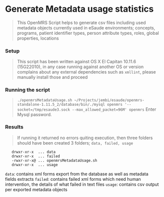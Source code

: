 # Generate Metadata usage statistics
> This OpenMRS Script helps to generate csv files including used metadata objects currently used in eSaude environments; concepts, programs, patient identifier types, person attribute types, roles, global properties, locations


### Setup
> This script has been written against OS X El Capitan 10.11.6 (15G22010), in any case running against another OS or version complains about any external dependencies such as `xmllint`, please manually install those and proceed

### Running the script
>  `./openmrsMetadataUsage.sh ~/Projects/jembi/esaude/openmrs-standalone-1.11.5_2/database/bin/./mysql openmrs '--socket=/tmp/esaude3.sock --max_allowed_packet=96M' openmrs`
Enter Mysql password.

### Results
> If running it returned no errors quiting execution, then three folders should have been created 3 folders; `data, failed, usage`
```
   drwxr-xr-x  ... data
   drwxr-xr-x  ... failed
   -rwxr-xr-x@ ... openmrsMetadataUsage.sh
   drwxr-xr-x  ... usage
   ```
   `data`: contains xml forms export from the database as well as metadata fields extracts
   `failed`: contains failed xml forms which need human intervention, the details of what failed in text files
   `usage`: contains csv output per exported metadata objects
